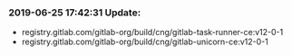 ### 2019-06-25 17:42:31 Update:

- registry.gitlab.com/gitlab-org/build/cng/gitlab-task-runner-ce:v12-0-1
- registry.gitlab.com/gitlab-org/build/cng/gitlab-unicorn-ce:v12-0-1
